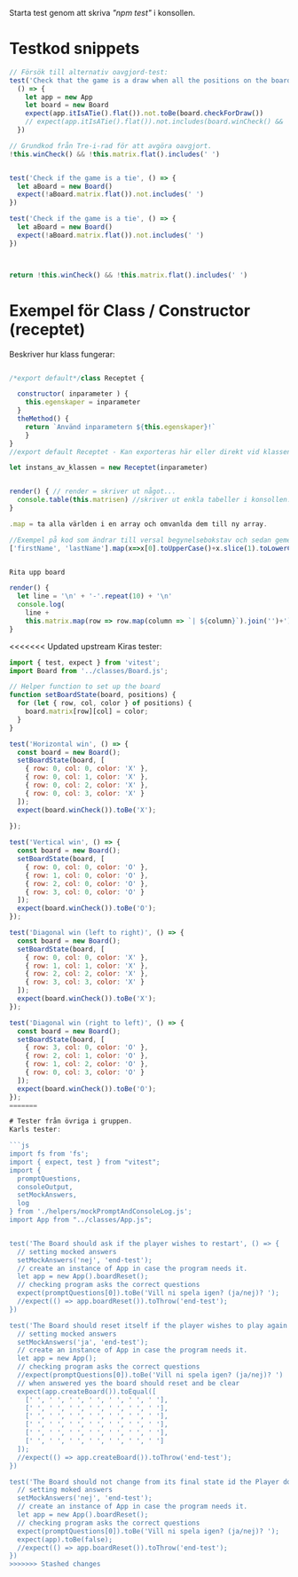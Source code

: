 Starta test genom att skriva _"npm test"_ i konsollen.

# Testkod snippets
```js
// Försök till alternativ oavgjord-test:
test('Check that the game is a draw when all the positions on the board are played without a win',
  () => {
    let app = new App
    let board = new Board
    expect(app.itIsATie().flat()).not.toBe(board.checkForDraw())
    // expect(app.itIsATie().flat()).not.includes(board.winCheck() && ' ')
  })

// Grundkod från Tre-i-rad för att avgöra oavgjort.
!this.winCheck() && !this.matrix.flat().includes(' ')


test('Check if the game is a tie', () => {
  let aBoard = new Board()
  expect(!aBoard.matrix.flat()).not.includes(' ')
})

test('Check if the game is a tie', () => {
  let aBoard = new Board()
  expect(!aBoard.matrix.flat()).not.includes(' ')
})



return !this.winCheck() && !this.matrix.flat().includes(' ')
```



# Exempel för Class / Constructor (receptet)
Beskriver hur klass fungerar:
```js

/*export default*/class Receptet {

  constructor( inparameter ) {
    this.egenskaper = inparameter
  }
  theMethod() {
    return `Använd inparametern ${this.egenskaper}!`
    }
}
//export default Receptet - Kan exporteras här eller direkt vid klassen

let instans_av_klassen = new Receptet(inparameter)


render() { // render = skriver ut något...
  console.table(this.matrisen) //skriver ut enkla tabeller i konsollen.
}

.map = ta alla världen i en array och omvanlda dem till ny array. 

//Exempel på kod som ändrar till versal begynelsebokstav och sedan gemener
['firstName', 'lastName'].map(x=>x[0].toUpperCase()+x.slice(1).toLowerCase())


Rita upp board

render() {
  let line = '\n' + '-'.repeat(10) + '\n'
  console.log(
    line + 
    this.matrix.map(row => row.map(column => `| ${column}`).join('')+')  )
}
```

<<<<<<< Updated upstream
Kiras tester:

```js
import { test, expect } from 'vitest';
import Board from '../classes/Board.js';

// Helper function to set up the board
function setBoardState(board, positions) {
  for (let { row, col, color } of positions) {
    board.matrix[row][col] = color;
  }
}

test('Horizontal win', () => {
  const board = new Board();
  setBoardState(board, [
    { row: 0, col: 0, color: 'X' },
    { row: 0, col: 1, color: 'X' },
    { row: 0, col: 2, color: 'X' },
    { row: 0, col: 3, color: 'X' }
  ]);
  expect(board.winCheck()).toBe('X');
  
});

test('Vertical win', () => {
  const board = new Board();
  setBoardState(board, [
    { row: 0, col: 0, color: 'O' },
    { row: 1, col: 0, color: 'O' },
    { row: 2, col: 0, color: 'O' },
    { row: 3, col: 0, color: 'O' }
  ]);
  expect(board.winCheck()).toBe('O');
});

test('Diagonal win (left to right)', () => {
  const board = new Board();
  setBoardState(board, [
    { row: 0, col: 0, color: 'X' },
    { row: 1, col: 1, color: 'X' },
    { row: 2, col: 2, color: 'X' },
    { row: 3, col: 3, color: 'X' }
  ]);
  expect(board.winCheck()).toBe('X');
});

test('Diagonal win (right to left)', () => {
  const board = new Board();
  setBoardState(board, [
    { row: 3, col: 0, color: 'O' },
    { row: 2, col: 1, color: 'O' },
    { row: 1, col: 2, color: 'O' },
    { row: 0, col: 3, color: 'O' }
  ]);
  expect(board.winCheck()).toBe('O');
});
=======

# Tester från övriga i gruppen.
Karls tester:

```js
import fs from 'fs';
import { expect, test } from "vitest";
import {
  promptQuestions,
  consoleOutput,
  setMockAnswers,
  log
} from './helpers/mockPromptAndConsoleLog.js';
import App from "../classes/App.js";


test('The Board should ask if the player wishes to restart', () => {
  // setting mocked answers
  setMockAnswers('nej', 'end-test');
  // create an instance of App in case the program needs it.
  let app = new App().boardReset();
  // checking program asks the correct questions
  expect(promptQuestions[0]).toBe('Vill ni spela igen? (ja/nej)? ');
  //expect(() => app.boardReset()).toThrow('end-test');
})

test('The Board should reset itself if the player wishes to play again', () => {
  // setting mocked answers
  setMockAnswers('ja', 'end-test');
  // create an instance of App in case the program needs it.
  let app = new App();
  // checking program asks the correct questions
  //expect(promptQuestions[0]).toBe('Vill ni spela igen? (ja/nej)? ')
  // when answered yes the board should reset and be clear
  expect(app.createBoard()).toEqual([
    [' ', ' ', ' ', ' ', ' ', ' ', ' '],
    [' ', ' ', ' ', ' ', ' ', ' ', ' '],
    [' ', ' ', ' ', ' ', ' ', ' ', ' '],
    [' ', ' ', ' ', ' ', ' ', ' ', ' '],
    [' ', ' ', ' ', ' ', ' ', ' ', ' '],
    [' ', ' ', ' ', ' ', ' ', ' ', ' ']
  ]);
  //expect(() => app.createBoard()).toThrow('end-test');
})

test('The Board should not change from its final state id the Player does not want to restart', () => {
  // setting moked answers
  setMockAnswers('nej', 'end-test');
  // create an instance of App in case the program needs it.
  let app = new App().boardReset();
  // checking program asks the correct questions
  expect(promptQuestions[0]).toBe('Vill ni spela igen? (ja/nej)? ');
  expect(app).toBe(false);
  //expect(() => app.boardReset()).toThrow('end-test');
})
>>>>>>> Stashed changes
